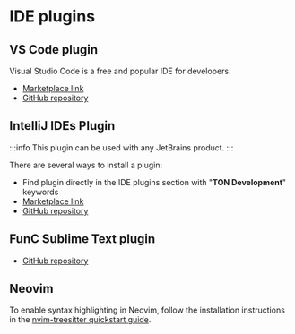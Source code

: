 # IDE plugins

## VS Code plugin

Visual Studio Code is a free and popular IDE for developers.

- [Marketplace link](https://marketplace.visualstudio.com/items?itemName=tonwhales.func-vscode)
- [GitHub repository](https://github.com/ton-foundation/vscode-func)

## IntelliJ IDEs Plugin 

:::info
This plugin can be used with any JetBrains product.
:::

There are several ways to install a plugin:
- Find plugin directly in the IDE plugins section with "**TON Development**" keywords
- [Marketplace link](https://plugins.jetbrains.com/plugin/18541-ton-development)
- [GitHub repository](https://github.com/ton-blockchain/intellij-ton)

## FunC Sublime Text plugin

- [GitHub repository](https://github.com/savva425/func_plugin_sublimetext3)

## Neovim

To enable syntax highlighting in Neovim, follow the installation instructions in the [nvim-treesitter quickstart guide](https://github.com/nvim-treesitter/nvim-treesitter#quickstart).
